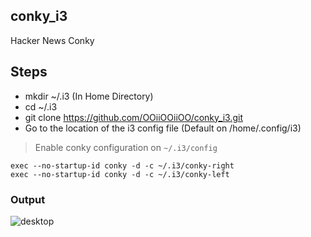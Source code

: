## conky_i3
Hacker News Conky

## Steps

- mkdir ~/.i3     (In Home Directory) 
- cd ~/.i3
- git clone https://github.com/OOiiOOiiOO/conky_i3.git
- Go to the location of the i3 config file (Default on /home/.config/i3)

>Enable conky configuration on `~/.i3/config`

```
exec --no-startup-id conky -d -c ~/.i3/conky-right
exec --no-startup-id conky -d -c ~/.i3/conky-left

```

### Output


![desktop]()
